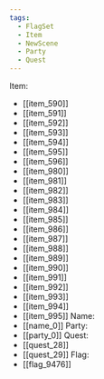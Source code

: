 ```yaml
---
tags:
  - FlagSet
  - Item
  - NewScene
  - Party
  - Quest
---
```

Item:
- [[item_590]]
- [[item_591]]
- [[item_592]]
- [[item_593]]
- [[item_594]]
- [[item_595]]
- [[item_596]]
- [[item_980]]
- [[item_981]]
- [[item_982]]
- [[item_983]]
- [[item_984]]
- [[item_985]]
- [[item_986]]
- [[item_987]]
- [[item_988]]
- [[item_989]]
- [[item_990]]
- [[item_991]]
- [[item_992]]
- [[item_993]]
- [[item_994]]
- [[item_995]]
Name:
- [[name_0]]
Party:
- [[party_0]]
Quest:
- [[quest_28]]
- [[quest_29]]
Flag:
- [[flag_9476]]
